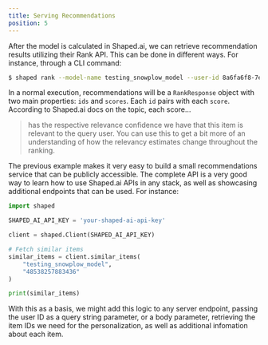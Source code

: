 ```yaml
---
title: Serving Recommendations
position: 5
---
```


After the model is calculated in Shaped.ai, we can retrieve recommendation results utilizing their Rank API. This can be done in different ways. For instance, through a CLI command:

```sh
$ shaped rank --model-name testing_snowplow_model --user-id 8a6fa6f8-7e0f-4ec5-bf38-94883fd7da6f
```

In a normal execution, recommendations will be a `RankResponse` object with two main properties: `ids` and `scores`. Each `id` pairs with each `score`. According to Shaped.ai docs on the topic, each score...

> has the respective relevance confidence we have that this item is relevant to the query user. You can use this to get a bit more of an understanding of how the relevancy estimates change throughout the ranking.

The previous example makes it very easy to build a small recommendations service that can be publicly accessible. The complete API is a very good way to learn how to use Shaped.ai APIs in any stack, as well as showcasing additional endpoints that can be used. For instance:

```py
import shaped

SHAPED_AI_API_KEY = 'your-shaped-ai-api-key'

client = shaped.Client(SHAPED_AI_API_KEY)

# Fetch similar items
similar_items = client.similar_items(
    "testing_snowplow_model",
    "48538257883436"
)

print(similar_items)
```

With this as a basis, we might add this logic to any server endpoint, passing the user ID as a query string parameter, or a body parameter, retrieving the item IDs we need for the personalization, as well as additional infomation about each item.